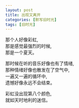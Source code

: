 ```yaml
---
layout: post
title: 出现又离开
categories: [默写旧时光]
tags: [旧时光]
---
```

那个人好像彩虹,   
那是感觉最强烈的时候,   
那是一个夏天。   

那时候在听的音乐好像也有了情绪,      
那种情绪好像也散发在了空气中,     
一遍又一遍的循环中,    
遗憾好像永远不会结束。   

彩虹没出现第八个颜色,      
就如天时地利的迷信。   
